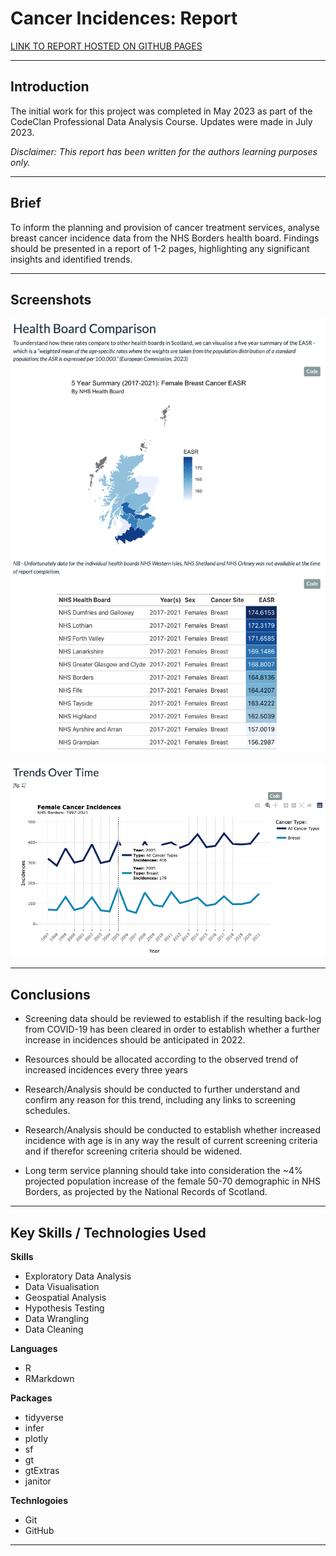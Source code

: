 # Cancer Incidences: Report

[LINK TO REPORT HOSTED ON GITHUB PAGES](https://stenhousestuart.github.io/cancer_rates_report/)

------------------------------------------------------------------------

## Introduction

The initial work for this project was completed in May 2023 as part of the
CodeClan Professional Data Analysis Course. Updates were made in July 2023.

*Disclaimer: This report has been written for the authors learning purposes only.*

------------------------------------------------------------------------

## Brief

To inform the planning and provision of cancer treatment services, analyse breast cancer incidence data from the NHS Borders health board. Findings should be presented in a report of 1-2 pages, highlighting any significant insights and identified trends.

------------------------------------------------------------------------

## Screenshots

![](images/hb_geo.png)

![](images/trends_over_time.png)

------------------------------------------------------------------------

## Conclusions

- Screening data should be reviewed to establish if the resulting back-log from COVID-19 has been cleared in order to establish whether a further increase in incidences should be anticipated in 2022.

- Resources should be allocated according to the observed trend of increased incidences every three years

- Research/Analysis should be conducted to further understand and confirm any reason for this trend, including any links to screening schedules.

- Research/Analysis should be conducted to establish whether increased incidence with age is in any way the result of current screening criteria and if therefor screening criteria should be widened.

- Long term service planning should take into consideration the ~4% projected population increase of the female 50-70 demographic in NHS Borders, as projected by the National Records of Scotland.

------------------------------------------------------------------------

## Key Skills / Technologies Used

**Skills**

-   Exploratory Data Analysis
-   Data Visualisation
-   Geospatial Analysis
-   Hypothesis Testing
-   Data Wrangling
-   Data Cleaning

**Languages**

-   R
-   RMarkdown

**Packages**

- tidyverse
- infer
- plotly
- sf
- gt
- gtExtras
- janitor

**Technlogoies**

-   Git
-   GitHub

------------------------------------------------------------------------

